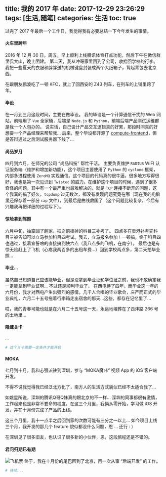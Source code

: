 title: 我的 2017 年
date: 2017-12-29 23:26:29
tags: [生活,随笔]
categories: 生活
toc: true
---

过完了 2017 年最后一个工作日，我觉得我有必要总结一下今年发生的事情。

#### 火车里跨年

2016 年 12 月 30 日，周五，早上顺利上线腾讯体育打点功能，然后下午在微信群里侃大山，晚上团建。
第二天，我从冲哥家里回到了公司，收拾回学校的行李。
我把一些夏天的衣服和胖胖送的机械键盘封装成两个大纸箱子，背起背包去北京西。

在跟朋友鹏波吃了一顿 KFC，就上了回西安的 Z43 列车，在列车的上铺里跨了年。

#### 毕设
在一月到三月这段时间，主要在做毕设。
我的毕设是一个计算通信干扰的 Web 网站，前端用了 `Vue` 全家桶，后端是 `Node.js` 和 `Python`，前端后端产品测试运维都是我一个人包办的。
说实话，自己设计产品交互逻辑真的好累，那段时间真的好想要一个产品经理来帮帮我...
后来，整个毕设都开源了  [compute-frontend](https://github.com/LTEdeployment/compute-frontend)，但是答辩通过之后测试服务器下线了...

#### 尚品岁月
四月到六月，在师兄的公司 “尚品科技” 帮忙干活。
主要负责维护 `RADIUS` WIFI 认证服务端（维护和增加新功能），这个项目主要使用了 `Python` 的 `cyclone` 框架，内部多进程使用 `ZeroMQ` 实现通信。这个项目的代码真的很牛逼，很多地方写得很好，我也是第一次见识到 `Twisted` 的威力。在维护这个项目的时候，遇到了很多奇怪的问题，其中有一个最严重也最难解决的，就是 `TCP` 连接不断开的问题，这个我真的搞了好久，`tcpdump` 过无数次，都没有发现问题究竟在哪（现在我的电脑里还保存着一部分 `cap` 文件），到最后是曲线救国了（这个问题比较复杂，今后有兴趣我再把详细的过程写下）。

#### 惊险拿到驾照
六月中旬，抽空回了趟家，把之前挂掉的科目三补考了。
四点多在贵港补考完科目三被告知可以立马参加科目四考试。我去，立马报名参加！一顿搞，终于科目四也通过，接着宣誓啥的直接搞到快六点（我八点多的飞机，在南宁）。
最后也是有惊无险赶上了飞机（心疼我两百多的出租车费...）回到学校两点多，第二天拍毕业照...

#### 毕业...
虽然自己知道自己应该能毕业，但是没拿到毕业证和学位证之前，我也不敢确定我一定能拿到毕业证啊...
不过还是顺利毕业了。
在西电待了四年，而毕业这一年的六月份，我才对西电产生出强烈的感情。几千人合唱的毕业歌会，庄严而正式的毕业典礼，六月二十五号拖着行李箱走出宿舍的那天...这些，都存在记忆里了...

哎，我的青春可能也就是在六月二十五号这一天，永远地埋葬在了西沣路 266 号的土地里...

#### 隐藏关卡
...

``` python
# 这个关卡需要一定条件才能开启
```

#### MOKA
七月到十月，我和志强派驻到深圳，参与 “MOKA魔咔” 视频 App 的 iOS 客户端开发。

不得不说我觉得我已经泛北方化了，南方人的生活方式貌似已经不太适合我了...

如姚星所说，深圳的腾讯Q哥Q妹真的跟北京的不一样...
深圳的同事都很有激情，工作起来也是非常不要命的程度，在这三个月里，我俩从零开始，学习做 iOS 开发，并在十月份完成了产品的上线。

这三个月里，我十一点半之后回到家的次数可能有三分之一以上...
如今项目上线三个月，我开发的那几个 feature 貌似都没什么问题，恩 ... 还行 : )

在深圳见了很多旧友，也认识了很多新的小伙伴，恩，这段旅程还是不错的。

#### 君问归期已有期
![飞机票](/uploads/thinking_in_2017/passport.jpg)
终于，我在十月份的尾巴回到了北京，再一次从事 “后端开发” 的工作。

``` python
# 待续...
```
